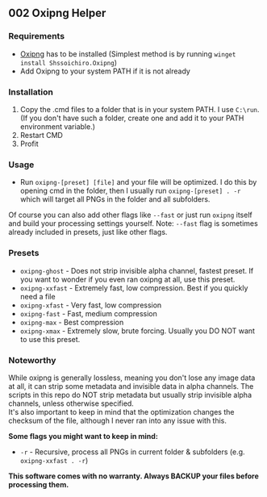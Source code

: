 ## 002 Oxipng Helper

### Requirements
- [Oxipng](https://github.com/oxipng/oxipng) has to be installed (Simplest method is by running `winget install Shssoichiro.Oxipng`)
- Add Oxipng to your system PATH if it is not already


### Installation
1. Copy the .cmd files to a folder that is in your system PATH. I use `C:\run`. (If you don't have such a folder, create one and add it to your PATH environment variable.)
2. Restart CMD
3. Profit

### Usage
- Run `oxipng-[preset] [file]` and your file will be optimized. I do this by opening cmd in the folder, then I usually run `oxipng-[preset] . -r` which will target all PNGs in the folder and all subfolders.

Of course you can also add other flags like `--fast` or just run `oxipng` itself and build your processing settings yourself.
Note: `--fast` flag is sometimes already included in presets, just like other flags.  

### Presets
- `oxipng-ghost` - Does not strip invisible alpha channel, fastest preset. If you want to wonder if you even ran oxipng at all, use this preset.
- `oxipng-xxfast` - Extremely fast, low compression. Best if you quickly need a file
- `oxipng-xfast` - Very fast, low compression
- `oxipng-fast` - Fast, medium compression
- `oxipng-max` - Best compression
- `oxipng-xmax` - Extremely slow, brute forcing. Usually you DO NOT want to use this preset.

### Noteworthy
While oxipng is generally lossless, meaning you don't lose any image data at all, it can strip some metadata and invisible data in alpha channels. The scripts in this repo do NOT strip metadata but usually strip invisible alpha channels, unless otherwise specified.  
It's also important to keep in mind that the optimization changes the checksum of the file, although I never ran into any issue with this.

**Some flags you might want to keep in mind:**
- `-r` - Recursive, process all PNGs in current folder & subfolders (e.g. `oxipng-xxfast . -r`)

**This software comes with no warranty. Always BACKUP your files before processing them.**

